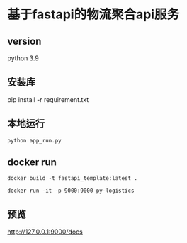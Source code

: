 # 基于fastapi的物流聚合api服务

## version
python 3.9

## 安装库
pip install -r requirement.txt

## 本地运行
```shell
python app_run.py
```

## docker run
```shell
docker build -t fastapi_template:latest .

docker run -it -p 9000:9000 py-logistics
```

## 预览
http://127.0.0.1:9000/docs
